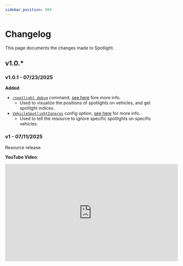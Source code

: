 ```yaml
---
sidebar_position: 999
---
```


# Changelog

This page documents the changes made to Spotlight.

## v1.0.\*

### v1.0.1 - 07/23/2025

**Added**:
- [`/spotlight debug`](usage/commands.md#spotlight-debugging) command, [see here](usage/commands.md#spotlight-debugging) fore more info.
  - Used to visualize the positions of spotlights on vehicles, and get spotlight indices.
- [`VehicleSpotlightIgnores`](config.md#spotlight-ignoring) config option, [see here](config.md#spotlight-ignoring) for more info.
  - Used to tell the resource to ignore specific spotlights on specific vehicles.

### v1 - 07/11/2025
Resource release.

**YouTube Video**:
<iframe width="560" height="315" src="https://www.youtube.com/embed/aR8QT05UrMQ?si=SnQqYDKowGBkGMkh" title="YouTube video player" frameborder="0" allow="accelerometer; autoplay; clipboard-write; encrypted-media; gyroscope; picture-in-picture; web-share" referrerpolicy="strict-origin-when-cross-origin" allowfullscreen></iframe>
